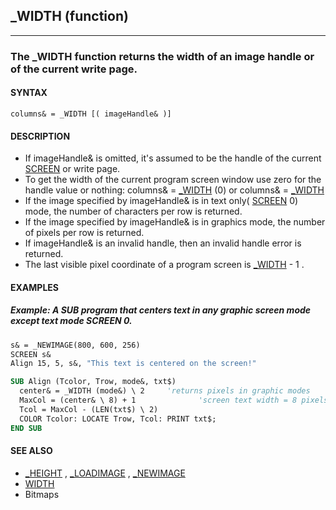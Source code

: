 ## _WIDTH (function)
---

### The _WIDTH function returns the width of an image handle or of the current write page.

#### SYNTAX

`columns& = _WIDTH [( imageHandle& )]`

#### DESCRIPTION
* If imageHandle& is omitted, it's assumed to be the handle of the current [SCREEN](./SCREEN.md) or write page.
* To get the width of the current program screen window use zero for the handle value or nothing: columns& = [_WIDTH](./_WIDTH.md) (0) or columns& = [_WIDTH](./_WIDTH.md)
* If the image specified by imageHandle& is in text only( [SCREEN](./SCREEN.md) 0) mode, the number of characters per row is returned.
* If the image specified by imageHandle& is in graphics mode, the number of pixels per row is returned.
* If imageHandle& is an invalid handle, then an invalid handle error is returned.
* The last visible pixel coordinate of a program screen is [_WIDTH](./_WIDTH.md) - 1 .


#### EXAMPLES
##### Example: A SUB program that centers text in any graphic screen mode except text mode SCREEN 0.
```vb
s& = _NEWIMAGE(800, 600, 256)
SCREEN s&
Align 15, 5, s&, "This text is centered on the screen!"

SUB Align (Tcolor, Trow, mode&, txt$)
  center& = _WIDTH (mode&) \ 2     'returns pixels in graphic modes
  MaxCol = (center& \ 8) + 1              'screen text width = 8 pixels
  Tcol = MaxCol - (LEN(txt$) \ 2)
  COLOR Tcolor: LOCATE Trow, Tcol: PRINT txt$;
END SUB
```
  


#### SEE ALSO
* [_HEIGHT](./_HEIGHT.md) , [_LOADIMAGE](./_LOADIMAGE.md) , [_NEWIMAGE](./_NEWIMAGE.md)
* [WIDTH](./WIDTH.md)
* Bitmaps
